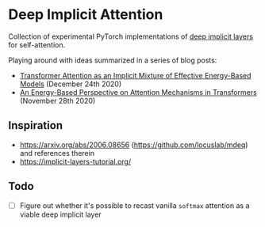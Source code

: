# Deep Implicit Attention
Collection of experimental PyTorch implementations of <a href="https://implicit-layers-tutorial.org/">deep implicit layers</a> for self-attention.

Playing around with ideas summarized in a series of blog posts:
- <a href="https://mcbal.github.io/post/transformer-attention-as-an-implicit-mixture-of-effective-energy-based-models/">Transformer Attention as an Implicit Mixture of Effective Energy-Based Models</a> (December 24th 2020)
- <a href="https://mcbal.github.io/post/an-energy-based-perspective-on-attention-mechanisms-in-transformers/">An Energy-Based Perspective on Attention Mechanisms in Transformers</a> (November 28th 2020)

## Inspiration

- https://arxiv.org/abs/2006.08656 (https://github.com/locuslab/mdeq) and references therein
- https://implicit-layers-tutorial.org/


## Todo

- [ ] Figure out whether it's possible to recast vanilla `softmax` attention as a viable deep implicit layer
